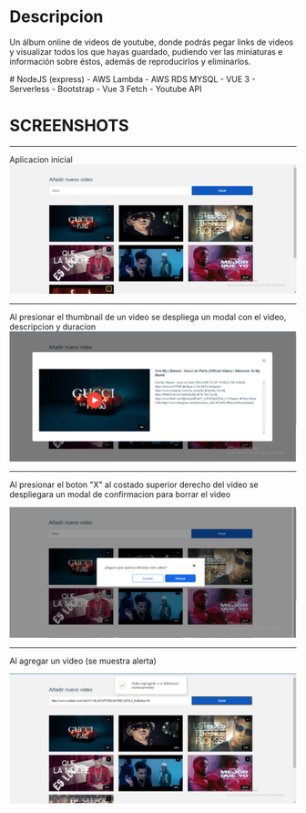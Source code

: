 # Descripcion

Un álbum online de videos de youtube, donde podrás pegar links de videos y visualizar todos los que hayas guardado, pudiendo ver las miniaturas e información sobre éstos, además de reproducirlos y eliminarlos.

\# NodeJS (express) - AWS Lambda - AWS RDS MYSQL - VUE 3 - Serverless - Bootstrap - Vue 3 Fetch - Youtube API

# SCREENSHOTS

------
Aplicacion inicial
![alt text](https://github.com/ElBloodPo/prueba-afex/blob/master/screenshot1.png?raw=true)

---------
Al presionar el thumbnail de un video se despliega un modal con el video, descripcion y duracion
![alt text](https://github.com/ElBloodPo/prueba-afex/blob/master/screenshot2.png?raw=true)

--------------------

Al presionar el boton "X" al costado superior derecho del video se despliegara un modal de confirmacion para borrar el video

![alt text](https://github.com/ElBloodPo/prueba-afex/blob/master/screenshot3.png?raw=true)

----------------------

Al agregar un video (se muestra alerta)

![alt text](https://github.com/ElBloodPo/prueba-afex/blob/master/screenshot4.png?raw=true)